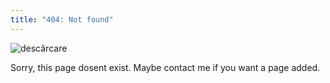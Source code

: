 ```yaml
---
title: "404: Not found"
---
```


![descărcare](https://user-images.githubusercontent.com/73343884/149583965-2a9608d3-e21c-4134-aea1-aef73534f772.jpg)

Sorry, this page dosent exist. Maybe contact me if you want a page added.

